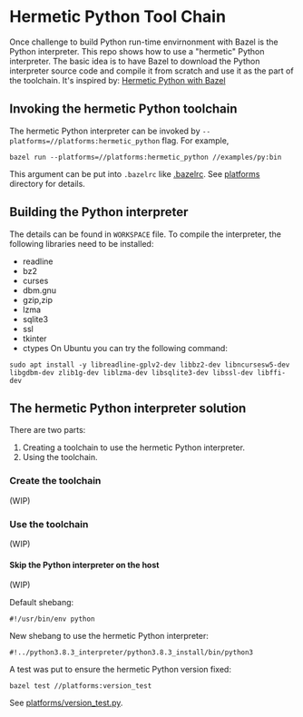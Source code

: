 # Hermetic Python Tool Chain

Once challenge to build Python run-time envirnonment with Bazel is the Python interpreter.
This repo shows how to use a "hermetic" Python interpreter. The basic idea is to have Bazel
to download the Python interpreter source code and compile it from scratch and use it as
the part of the toolchain.
It's inspired by:
[Hermetic Python with Bazel](https://thethoughtfulkoala.com/posts/2020/05/16/bazel-hermetic-python.html)


## Invoking the hermetic Python toolchain

The hermetic Python interpreter can be invoked by ```--platforms=//platforms:hermetic_python``` flag.
For example,
```
bazel run --platforms=//platforms:hermetic_python //examples/py:bin
```
This argument can be put into ```.bazelrc``` like
[.bazelrc](https://github.com/AngusK/codelab_bazel/blob/master/.bazelrc).
See [platforms](https://github.com/AngusK/codelab_bazel/tree/master/platforms) directory for details.

## Building the Python interpreter

The details can be found in ```WORKSPACE``` file. To compile the interpreter, the following libraries
need to be installed:
 - readline
 - bz2
 - curses
 - dbm.gnu
 - gzip,zip
 - lzma
 - sqlite3
 - ssl
 - tkinter
 - ctypes
On Ubuntu you can try the following command:
```
sudo apt install -y libreadline-gplv2-dev libbz2-dev libncursesw5-dev libgdbm-dev zlib1g-dev liblzma-dev libsqlite3-dev libssl-dev libffi-dev
```

## The hermetic Python interpreter solution

There are two parts:
1. Creating a toolchain to use the hermetic Python interpreter.
1. Using the toolchain.

### Create the toolchain

(WIP)


### Use the toolchain

(WIP)

#### Skip the Python interpreter on the host

(WIP)

Default shebang:
```
#!/usr/bin/env python
```

New shebang to use the hermetic Python interpreter:
```
#!../python3.8.3_interpreter/python3.8.3_install/bin/python3
```


A test was put to ensure the hermetic Python version fixed:
```
bazel test //platforms:version_test
```
See [platforms/version_test.py](https://github.com/AngusK/codelab_bazel/blob/master/platforms/version_test.py).

